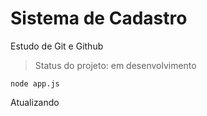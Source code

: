 <h1>Sistema de Cadastro</h1>

Estudo de Git e Github <br>
> Status do projeto: em desenvolvimento
```
node app.js
```
Atualizando
